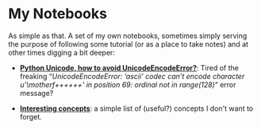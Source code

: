 # My Notebooks

As simple as that. A set of my own notebooks, sometimes simply serving the purpose of following some tutorial (or as a place to take notes) and at other times digging a bit deeper:

* [__Python Unicode, how to avoid UnicodeEncodeError?__](https://github.com/guiem/my_notebooks/blob/master/python_unicode.ipynb): Tired of the freaking “*UnicodeEncodeError: ‘ascii’ codec can’t encode character u’\motherf++++++’ in position 69: ordinal not in range(128)*“ error message?

* [__Interesting concepts__](https://github.com/guiem/my_notebooks/blob/master/concepts.ipynb): a simple list of (useful?) concepts I don't want to forget.
